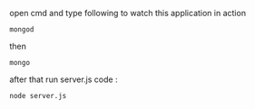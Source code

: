 open cmd and type following to watch this application in action

```
mongod
```

then 

```
mongo
```

after that run server.js 
code : 

```
node server.js
```
